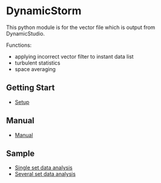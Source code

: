 # DynamicStorm
This python module is for the vector file which is output from DynamicStudio.

Functions:

- applying incorrect vector filter to instant data list
- turbulent statistics
- space averaging

## Getting Start
- [Setup](docs/setup.md)

## Manual
- [Manual](docs/manual.md)

## Sample
- [Single set data analysis](https://gist.github.com/fiftystorm36/71a2977ea9fa959e672eb95697778cce)
- [Several set data analysis](https://gist.github.com/fiftystorm36/45adbd91fd327ba65cc1b34e6dd76c1b)
